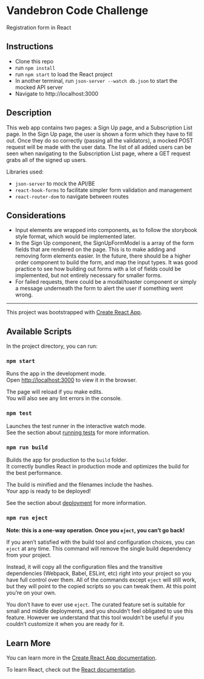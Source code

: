 # Vandebron Code Challenge
Registration form in React

## Instructions
- Clone this repo
- run `npm install`
- run `npm start` to load the React project
- In another terminal, run `json-server --watch db.json` to start the mocked API server
- Navigate to http://localhost:3000

## Description

This web app contains two pages: a Sign Up page, and a Subscription List page. 
In the Sign Up page, the user is shown a form which they have to fill out. Once they do so correctly (passing all the validators), a mocked POST request will be made with the user data. The list of all added users can be seen when navigating to the Subscription List page, where a GET request grabs all of the signed up users.

Libraries used:
- `json-server` to mock the API/BE
- `react-hook-forms` to facilitate simpler form validation and management
- `react-router-dom` to navigate between routes

## Considerations
- Input elements are wrapped into components, as to follow the storybook style format, which would be implemented later.
- In the Sign Up component, the SignUpFormModel is a array of the form fields that are rendered on the page. This is to make adding and removing form elements easier. In the future, there should be a higher order component to build the form, and map the input types. It was good practice to see how building out forms with a lot of fields could be implemented, but not entirely necessary for smaller forms.
- For failed requests, there could be a modal/toaster component or simply a message underneath the form to alert the user if something went wrong.


***
This project was bootstrapped with [Create React App](https://github.com/facebook/create-react-app).

## Available Scripts

In the project directory, you can run:

### `npm start`

Runs the app in the development mode.<br />
Open [http://localhost:3000](http://localhost:3000) to view it in the browser.

The page will reload if you make edits.<br />
You will also see any lint errors in the console.

### `npm test`

Launches the test runner in the interactive watch mode.<br />
See the section about [running tests](https://facebook.github.io/create-react-app/docs/running-tests) for more information.

### `npm run build`

Builds the app for production to the `build` folder.<br />
It correctly bundles React in production mode and optimizes the build for the best performance.

The build is minified and the filenames include the hashes.<br />
Your app is ready to be deployed!

See the section about [deployment](https://facebook.github.io/create-react-app/docs/deployment) for more information.

### `npm run eject`

**Note: this is a one-way operation. Once you `eject`, you can’t go back!**

If you aren’t satisfied with the build tool and configuration choices, you can `eject` at any time. This command will remove the single build dependency from your project.

Instead, it will copy all the configuration files and the transitive dependencies (Webpack, Babel, ESLint, etc) right into your project so you have full control over them. All of the commands except `eject` will still work, but they will point to the copied scripts so you can tweak them. At this point you’re on your own.

You don’t have to ever use `eject`. The curated feature set is suitable for small and middle deployments, and you shouldn’t feel obligated to use this feature. However we understand that this tool wouldn’t be useful if you couldn’t customize it when you are ready for it.

## Learn More

You can learn more in the [Create React App documentation](https://facebook.github.io/create-react-app/docs/getting-started).

To learn React, check out the [React documentation](https://reactjs.org/).
